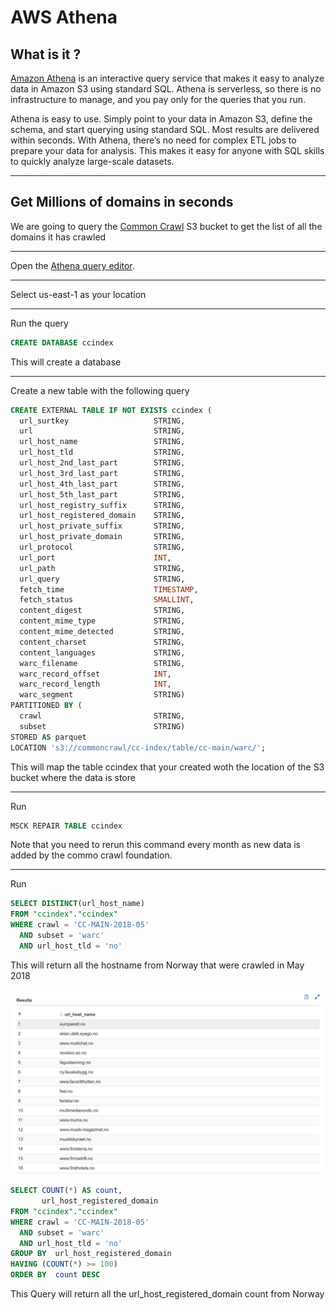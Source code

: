 # AWS Athena

## What is it ? 

[Amazon Athena](https://aws.amazon.com/athena/) is an interactive query service that makes it easy to analyze data in Amazon S3 using standard SQL. Athena is serverless, so there is no infrastructure to manage, and you pay only for the queries that you run.

Athena is easy to use. Simply point to your data in Amazon S3, define the schema, and start querying using standard SQL. Most results are delivered within seconds. With Athena, there’s no need for complex ETL jobs to prepare your data for analysis. This makes it easy for anyone with SQL skills to quickly analyze large-scale datasets.

---

## Get Millions of domains in seconds

We are going to query the [Common Crawl](https://commoncrawl.org/) S3 bucket to get the list of all the domains it has crawled

---
 Open the [Athena query editor](https://console.aws.amazon.com/athena/home?region=us-east-1#query).

---
 Select us-east-1 as your location

---
Run the query 
```SQL
CREATE DATABASE ccindex
```
This will create a database

---
Create a new table with the following query 
```SQL
CREATE EXTERNAL TABLE IF NOT EXISTS ccindex (
  url_surtkey                   STRING,
  url                           STRING,
  url_host_name                 STRING,
  url_host_tld                  STRING,
  url_host_2nd_last_part        STRING,
  url_host_3rd_last_part        STRING,
  url_host_4th_last_part        STRING,
  url_host_5th_last_part        STRING,
  url_host_registry_suffix      STRING,
  url_host_registered_domain    STRING,
  url_host_private_suffix       STRING,
  url_host_private_domain       STRING,
  url_protocol                  STRING,
  url_port                      INT,
  url_path                      STRING,
  url_query                     STRING,
  fetch_time                    TIMESTAMP,
  fetch_status                  SMALLINT,
  content_digest                STRING,
  content_mime_type             STRING,
  content_mime_detected         STRING,
  content_charset               STRING,
  content_languages             STRING,
  warc_filename                 STRING,
  warc_record_offset            INT,
  warc_record_length            INT,
  warc_segment                  STRING)
PARTITIONED BY (
  crawl                         STRING,
  subset                        STRING)
STORED AS parquet
LOCATION 's3://commoncrawl/cc-index/table/cc-main/warc/';
```

This will map the table ccindex that your created woth the location of the S3 bucket where the data is store

---
Run 
```SQL 
MSCK REPAIR TABLE ccindex
```

Note that you need to rerun this command every month as new data is added by the commo crawl foundation.

---
Run
```SQL
SELECT DISTINCT(url_host_name)
FROM "ccindex"."ccindex"
WHERE crawl = 'CC-MAIN-2018-05'
  AND subset = 'warc'
  AND url_host_tld = 'no'
```

This will return all the hostname from Norway that were crawled in May 2018

![](images/AWS-ATHENA-NORWAY-EXAMPLE.png
)

```SQL
SELECT COUNT(*) AS count,
       url_host_registered_domain
FROM "ccindex"."ccindex"
WHERE crawl = 'CC-MAIN-2018-05'
  AND subset = 'warc'
  AND url_host_tld = 'no'
GROUP BY  url_host_registered_domain
HAVING (COUNT(*) >= 100)
ORDER BY  count DESC
```
This Query will return all the url_host_registered_domain count from Norway
